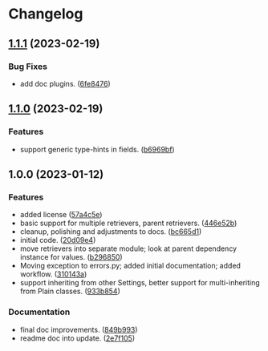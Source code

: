 # Changelog

## [1.1.1](https://github.com/xyngular/py-xsettings/compare/v1.1.0...v1.1.1) (2023-02-19)


### Bug Fixes

* add doc plugins. ([6fe8476](https://github.com/xyngular/py-xsettings/commit/6fe8476e22476fbc923970143d6dd9138a96038c))

## [1.1.0](https://github.com/xyngular/py-xsettings/compare/v1.0.0...v1.1.0) (2023-02-19)


### Features

* support generic type-hints in fields. ([b6969bf](https://github.com/xyngular/py-xsettings/commit/b6969bf133da5296bd0cfaa660f03aeaf8b3f206))

## 1.0.0 (2023-01-12)


### Features

* added license ([57a4c5e](https://github.com/xyngular/py-xsettings/commit/57a4c5e7bbccb91aad57259fb26f27d69e0d5c9c))
* basic support for multiple retrievers, parent retrievers. ([446e52b](https://github.com/xyngular/py-xsettings/commit/446e52bc628b589c4e95aa66b7f0c7086b94d91b))
* cleanup, polishing and adjustments to docs. ([bc665d1](https://github.com/xyngular/py-xsettings/commit/bc665d11dcd56673550f6bbee562b236b936bafc))
* initial code. ([20d09e4](https://github.com/xyngular/py-xsettings/commit/20d09e46d36549c88012debb2774d34c551dca3c))
* move retrievers into separate module; look at parent dependency instance for values. ([b296850](https://github.com/xyngular/py-xsettings/commit/b296850a142744f231ae66c862b8015ff7e8b76c))
* Moving exception to errors.py; added initial documentation; added workflow. ([310143a](https://github.com/xyngular/py-xsettings/commit/310143a71a556838961e5821fdc7c8ea77879a6b))
* support inheriting from other Settings, better support for multi-inheriting from Plain classes. ([933b854](https://github.com/xyngular/py-xsettings/commit/933b8542d013fa4a7b095514fd30942bc5489b45))


### Documentation

* final doc improvements. ([849b993](https://github.com/xyngular/py-xsettings/commit/849b9935635b0cf606af25ece651e69055703ccf))
* readme doc into update. ([2e7f105](https://github.com/xyngular/py-xsettings/commit/2e7f1050a7816cbd0a007fc18ff1445f92fddf49))
